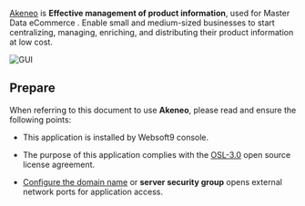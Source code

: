 [Akeneo](https://www.akeneo.com/) is **Effective management of product information**, used for Master Data eCommerce . Enable small and medium-sized businesses to start centralizing, managing, enriching, and distributing their product information at low cost.


![GUI](https://libs.websoft9.com/Websoft9/DocsPicture/zh/akeneo/akeneo-main-websoft9.png)


## Prepare

When referring to this document to use **Akeneo**, please read and ensure the following points:

- This application is installed by Websoft9 console.

- The purpose of this application complies with the [OSL-3.0](https://opensource.org/licenses/OSL-3.0) open source license agreement.

- [Configure the domain name](./domain-set) or **server security group** opens external network ports for application access.